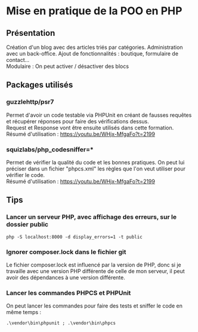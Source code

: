 # Mise en pratique de la POO en PHP
## Présentation
Création d'un blog avec des articles triés par catégories. Administration avec un back-office. Ajout de fonctionnalités : boutique, formulaire de contact...
<br>
Modulaire : On peut activer / désactiver des blocs

## Packages utilisés
### guzzlehttp/psr7
Permet d'avoir un code testable via PHPUnit en créant de fausses requêtes et récupérer réponses pour faire des vérifications dessus.
<br>
Request et Response vont être ensuite utilisés dans cette formation.
<br>
Résumé d'utilisation : https://youtu.be/WHjx-MfgaFo?t=2199

### squizlabs/php_codesniffer=*
Permet de vérifier la qualité du code et les bonnes pratiques. On peut lui préciser dans un fichier "phpcs.xml" les règles que l'on veut utiliser pour vérifier le code.
<br>
Résumé d'utilisation : https://youtu.be/WHjx-MfgaFo?t=2199

## Tips
### Lancer un serveur PHP, avec affichage des erreurs, sur le dossier public
```
php -S localhost:8000 -d display_errors=1 -t public
```

### Ignorer composer.lock dans le fichier git
Le fichier composer.lock est influencé par la version de PHP, donc si je travaille avec une version PHP différente de celle de mon serveur, il peut avoir des dépendances à une version différente.

### Lancer les commandes PHPCS et PHPUnit
On peut lancer les commandes pour faire des tests et sniffer le code en même temps :
```
.\vendor\bin\phpunit ; .\vendor\bin\phpcs
```